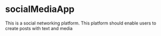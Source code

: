 # socialMediaApp
This is a social networking platform. This platform should enable users to create posts with text and media
